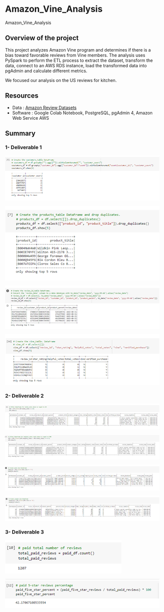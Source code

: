# Amazon_Vine_Analysis
Amazon_Vine_Analysis


## Overview of the project

This project analyzes Amazon Vine program and determines if there is a bias toward favorable reviews from Vine members.
The analysis uses PySpark to perform the ETL process to extract the dataset, transform the data, connect to an AWS RDS instance, load the transformed data into pgAdmin and calculate different metrics.

We focused our analysis on the US reviews for kitchen.


## Resources
- Data : [Amazon Review Datasets](https://s3.amazonaws.com/amazon-reviews-pds/tsv/index.txt)
- Software : Google Colab Notebook, PostgreSQL, pgAdmin 4, Amazon Web Service AWS

## Summary 

### 1- Deliverable 1

![Customer_table](/Resources/Customer_table.PNG)

![Product_table](/Resources/Product_table.PNG)

![Review_ID_table](/Resources/Review_ID_table.PNG)

![vine_table](/Resources/vine_table.PNG)



### 2- Deliverable 2

![total_vote](/Resources/total_vote.PNG)

![helpful_vote](/Resources/helpful_vote.PNG)

![vine_y](/Resources/vine_y.PNG)

![vine_n](/Resources/vine_n.PNG)


### 3- Deliverable 3

![total_paid_reviews](/Resources/total_paid_reviews.PNG)

![five_star_Reviews%](/Resources/five_star_Reviews%.PNG)


